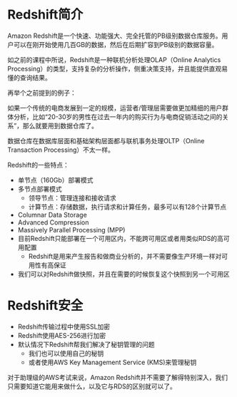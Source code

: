 # Redshift简介
Amazon Redshift是一个快速、功能强大、完全托管的PB级别数据仓库服务。用户可以在刚开始使用几百GB的数据，然后在后期扩容到PB级别的数据容量。



如之前的课程中所说，Redshift是一种联机分析处理OLAP（Online Analytics Processing）的类型，支持复杂的分析操作，侧重决策支持，并且能提供直观易懂的查询结果。

再举个之前提到的例子：

如果一个传统的电商发展到一定的规模，运营者/管理层需要做更加精细的用户群体分析，比如“20-30岁的男性在过去一年内的购买行为与电商促销活动之间的关系”，那么就要用到数据仓库了。

数据仓库在数据库层面和基础架构层面都与联机事务处理OLTP（Online Transaction Processing）不太一样。

Redshift的一些特点：

- 单节点（160Gb）部署模式
- 多节点部署模式
  - 领导节点：管理连接和接收请求
  - 计算节点：存储数据，执行请求和计算任务，最多可以有128个计算节点
- Columnar Data Storage
- Advanced Compression
- Massively Parallel Processing (MPP)
- 目前Redshift只能部署在一个可用区内，不能跨可用区或者用类似RDS的高可用配置
  - Redshift是用来产生报告和做商业分析的，并不需要像生产环境一样对可用性有高保证
- 我们可以对Redshift做快照，并且在需要的时候恢复这个快照到另一个可用区

# Redshift安全
- Redshift传输过程中使用SSL加密
- Redshift使用AES-256进行加密
- 默认情况下Redshift帮我们解决了秘钥管理的问题
  - 我们也可以使用自己的秘钥
  - 或者使用AWS Key Management Service (KMS)来管理秘钥
  
对于助理级的AWS考试来说，Amazon Redshift并不需要了解得特别深入，我们只需要知道它能用来做什么，以及它与RDS的区别就可以了。
